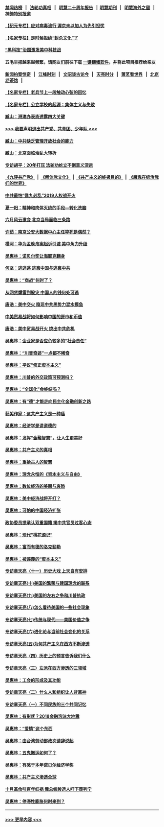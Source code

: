 #### [禁闻热榜](热点新闻.md?=0)  &nbsp;&nbsp;|&nbsp;&nbsp; [法轮功真相](https://github.com/gfw-breaker/truth/blob/master/README.md?=0) &nbsp;&nbsp;|&nbsp;&nbsp; [明慧二十周年报告](https://github.com/gfw-breaker/mh-reports/blob/master/README.md?=0) &nbsp;&nbsp;|&nbsp;&nbsp;[明慧期刊](https://github.com/gfw-breaker/mh-qikan) &nbsp;&nbsp;|&nbsp;&nbsp; [明慧海外之窗](https://github.com/gfw-breaker/mh-news/blob/master/README.md?=0) &nbsp;&nbsp;|&nbsp;&nbsp; [神韵特别报道](https://github.com/gfw-breaker/mh-news/blob/master/shenyun.md?=0)
#### [【纪元专栏】应对病毒流行 渥京未以加人为先引担忧](../pages/nsc423/n11875714.md?t=02252031) 
#### [【名家专栏】是时候拒绝“封杀文化”了](../pages/nsc423/n11814093.md?t=02252031) 
#### [“黑科技”治国激发美中科技战](../pages/nsc423/n11638056.md?t=02252031) 
#### 五毛举报越来越频繁，请网友们前往下载 [一键翻墙软件](https://github.com/gfw-breaker/ssr-accounts)，并将此项目推荐给亲友
#### [新闻拍案惊奇](https://github.com/gfw-breaker/banned-news/blob/master/pages/link4.md) &nbsp;&nbsp;|&nbsp;&nbsp; [江峰时刻](https://github.com/gfw-breaker/banned-news/blob/master/pages/link4.md) &nbsp;&nbsp;|&nbsp;&nbsp; [文昭谈古论今](https://github.com/gfw-breaker/banned-news/blob/master/pages/link4.md) &nbsp;&nbsp;|&nbsp;&nbsp; [天亮时分](https://github.com/gfw-breaker/banned-news/blob/master/pages/link4.md) &nbsp;&nbsp;|&nbsp;&nbsp; [萧茗看世界](https://github.com/gfw-breaker/banned-news/blob/master/pages/link4.md) &nbsp;&nbsp;|&nbsp;&nbsp; [北京老茶馆](https://github.com/gfw-breaker/banned-news/blob/master/pages/link4.md) &nbsp;&nbsp;|&nbsp;&nbsp; 
#### [【名家专栏】老兵节上一段触动心弦的回忆](../pages/nsc423/n11646016.md?t=02252031) 
#### [【名家专栏】公立学校的起源：集体主义与失败](../pages/nsc423/n11601833.md?t=02252031) 
#### [臧山：港澳办表态透露四大关键](../pages/nsc423/n11421628.md?t=02252031) 
#### [>>> 我要声明退出共产党、共青团、少年队 <<<](https://github.com/begood0513/goodnews/blob/master/quit/letter.md) 
#### [臧山：中共缺乏管理开放社会的能力](../pages/nsc423/n11407457.md?t=02252031) 
#### [臧山：北京面临治乱大转折](../pages/nsc423/n11406895.md?t=02252031) 
#### [专访胡平：20年打压 法轮功屹立不倒意义深远](../pages/nsc423/n11398800.md?t=02252031) 
#### [《九评共产党》](https://github.com/begood0513/9ping.md/blob/master/README.md) &nbsp;|&nbsp; [《解体党文化》](../../../../jtdwh.md/blob/master/README.md)  &nbsp;|&nbsp; [《共产主义的终极目的》](../../../../gczydzjmd.md/blob/master/README.md) &nbsp;|&nbsp; [《魔鬼在统治我们的世界》](../../../../mgztzwmdsj.md/blob/master/README.md) 
#### [中共最怕“逢九必乱”2019人权战开火](../pages/nsc423/n11385248.md?t=02252031) 
#### [夏一阳：精神和肉体灭绝的手段—转化洗脑](../pages/nsc423/n11368250.md?t=02252031) 
#### [六月风云激变 北京当局面临三条路](../pages/nsc423/n11313668.md?t=02252031) 
#### [许茹：南京公安大数据中心主任猝死是偶然？](../pages/nsc423/n11064744.md?t=02252031) 
#### [横河：华为孟晚舟案起诉引渡 美中角力升级](../pages/nsc423/n11027230.md?t=02252031) 
#### [吴惠林：诺贝尔奖让海耶克翻身](../pages/nsc423/n10890049.md?t=02252031) 
#### [何坚：逃逃逃 逃离中国与逃离中共](../pages/nsc423/n10592891.md?t=02252031) 
#### [吴惠林：“商战”何时了？](../pages/nsc423/n10573558.md?t=02252031) 
#### [从网贷爆雷到股灾 中国人的钱何处可逃](../pages/nsc423/n10572800.md?t=02252031) 
#### [唐浩：美中交火 隐现中共黑势力混水摸鱼](../pages/nsc423/n10544040.md?t=02252031) 
#### [中美贸易战将如何影响中国的房市和币值](../pages/nsc423/n10543697.md?t=02252031) 
#### [唐浩：美中贸易战开火 烧出中共危机](../pages/nsc423/n10540126.md?t=02252031) 
#### [吴惠林：企业家是否应负较多的“社会责任”](../pages/nsc423/n10535022.md?t=02252031) 
#### [吴惠林：“川普奇迹”一点都不稀奇](../pages/nsc423/n10512808.md?t=02252031) 
#### [吴惠林：平议“修正资本主义”](../pages/nsc423/n10495724.md?t=02252031) 
#### [吴惠林：川普的外交政策可预测吗？](../pages/nsc423/n10462387.md?t=02252031) 
#### [吴惠林：“全球化”会终结吗？](../pages/nsc423/n10452838.md?t=02252031) 
#### [吴惠林：有“德”才能走向民主化金融创新之路](../pages/nsc423/n10432292.md?t=02252031) 
#### [获奖作家：这共产主义是一种癌](../pages/nsc423/n10431541.md?t=02252031) 
#### [吴惠林：经济学是讲道德的](../pages/nsc423/n10398014.md?t=02252031) 
#### [吴惠林：发挥“金融智慧”，让人生更美好](../pages/nsc423/n10375019.md?t=02252031) 
#### [吴惠林：共产主义的真相](../pages/nsc423/n10351394.md?t=02252031) 
#### [吴惠林：重拾古人的智慧](../pages/nsc423/n10337691.md?t=02252031) 
#### [吴惠林：理念永恒的《资本主义与自由》](../pages/nsc423/n10316274.md?t=02252031) 
#### [吴惠林：数位经济的美丽与哀愁](../pages/nsc423/n10292946.md?t=02252031) 
#### [吴惠林：美中经济战将开打？](../pages/nsc423/n10258825.md?t=02252031) 
#### [吴惠林：可怕的中国经济扩张](../pages/nsc423/n10219147.md?t=02252031) 
#### [政协委员提承认双重国籍 揭中共官员过客心态](../pages/nsc423/n10208809.md?t=02252031) 
#### [吴惠林：现代“桃花源记”](../pages/nsc423/n10185234.md?t=02252031) 
#### [吴惠林：富而有德的洛克斐勒](../pages/nsc423/n10142264.md?t=02252031) 
#### [吴惠林：被诬蔑的“资本主义”](../pages/nsc423/n10124816.md?t=02252031) 
#### [专访章天亮（十一）历史大戏 上天自有安排](../pages/nsc423/n10094905.md?t=02252031) 
#### [专访章天亮(十)美国的繁荣与建国理念的联系](../pages/nsc423/n10094899.md?t=02252031) 
#### [专访章天亮(九)美国的左右之争和川普执政](../pages/nsc423/n10094889.md?t=02252031) 
#### [专访章天亮(八)怎么看待美国的一些社会现象](../pages/nsc423/n10094857.md?t=02252031) 
#### [专访章天亮(七)传统与现代——美国价值之争](../pages/nsc423/n10093140.md?t=02252031) 
#### [专访章天亮(六)进化论与当前社会变化的关系](../pages/nsc423/n10092036.md?t=02252031) 
#### [专访章天亮(五)为何共产主义在西方不断渗透](../pages/nsc423/n10083620.md?t=02252031) 
#### [专访章天亮（四）历史上的预言告诉我们什么](../pages/nsc423/n10083606.md?t=02252031) 
#### [专访章天亮（三）左派在西方渗透的三领域](../pages/nsc423/n10081115.md?t=02252031) 
#### [吴惠林：工会的形成及其功能](../pages/nsc423/n10080633.md?t=02252031) 
#### [专访章天亮（二）什么人和组织让人背离神](../pages/nsc423/n10076637.md?t=02252031) 
#### [专访章天亮（一）不同民族的三个共同记忆](../pages/nsc423/n10074188.md?t=02252031) 
#### [吴惠林：有影呒？2018金融泡沫大地震](../pages/nsc423/n10040534.md?t=02252031) 
#### [吴惠林：“爱情”这个东西](../pages/nsc423/n10019423.md?t=02252031) 
#### [吴惠林：由台湾劳动部政次请辞说起](../pages/nsc423/n9979679.md?t=02252031) 
#### [吴惠林：五鬼搬运如何了？](../pages/nsc423/n9925338.md?t=02252031) 
#### [吴惠林：有感于本年诺贝尔经济学奖](../pages/nsc423/n9871883.md?t=02252031) 
#### [吴惠林：共产主义渗透全球](../pages/nsc423/n9812748.md?t=02252031) 
#### [十月革命引百年红祸 俄总统候选人吁下葬列宁](../pages/nsc423/n9810182.md?t=02252031) 
#### [吴惠林：停滞性膨胀何时来到？](../pages/nsc423/n9764136.md?t=02252031) 

----
#### [ >>> 更早内容 <<< ](../indexes/nsc423-earlier.md)
